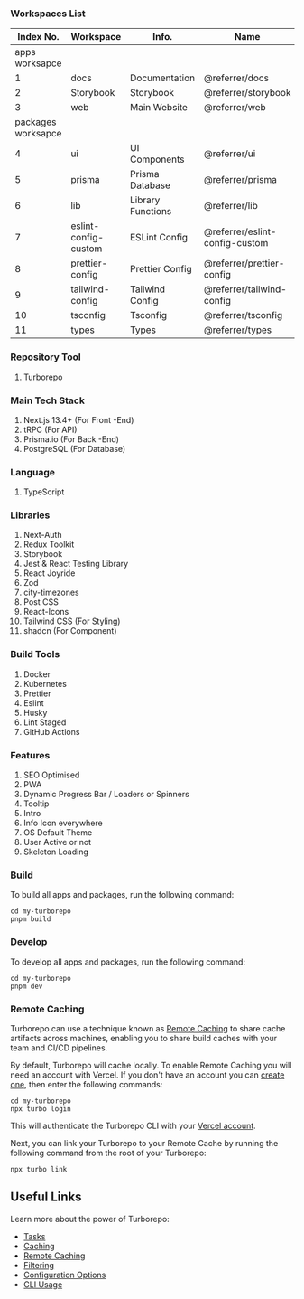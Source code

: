 ### Workspaces List

| Index No.          | Workspace            | Info.             | Name                           |
| ------------------ | -------------------- | ----------------- | ------------------------------ |
| apps worksapce     |
| 1                  | docs                 | Documentation     | @referrer/docs                 |
| 2                  | Storybook            | Storybook         | @referrer/storybook            |
| 3                  | web                  | Main Website      | @referrer/web                  |
| packages worksapce |
| 4                  | ui                   | UI Components     | @referrer/ui                   |
| 5                  | prisma               | Prisma Database   | @referrer/prisma               |
| 6                  | lib                  | Library Functions | @referrer/lib                  |
| 7                  | eslint-config-custom | ESLint Config     | @referrer/eslint-config-custom |
| 8                  | prettier-config      | Prettier Config   | @referrer/prettier-config      |
| 9                  | tailwind-config      | Tailwind Config   | @referrer/tailwind-config      |
| 10                 | tsconfig             | Tsconfig          | @referrer/tsconfig             |
| 11                 | types                | Types             | @referrer/types                |

### Repository Tool

1. Turborepo

### Main Tech Stack

1. Next.js 13.4+ (For Front -End)
2. tRPC (For API)
3. Prisma.io (For Back -End)
4. PostgreSQL (For Database)

### Language

1. TypeScript

### Libraries

1. Next-Auth
2. Redux Toolkit
3. Storybook
4. Jest & React Testing Library
5. React Joyride
6. Zod
7. city-timezones
8. Post CSS
9. React-Icons
10. Tailwind CSS (For Styling)
11. shadcn (For Component)

### Build Tools

1. Docker
2. Kubernetes
3. Prettier
4. Eslint
5. Husky
6. Lint Staged
7. GitHub Actions

### Features

1. SEO Optimised
2. PWA
3. Dynamic Progress Bar / Loaders or Spinners
4. Tooltip
5. Intro
6. Info Icon everywhere
7. OS Default Theme
8. User Active or not
9. Skeleton Loading

### Build

To build all apps and packages, run the following command:

```
cd my-turborepo
pnpm build
```

### Develop

To develop all apps and packages, run the following command:

```
cd my-turborepo
pnpm dev
```

### Remote Caching

Turborepo can use a technique known as [Remote Caching](https://turbo.build/repo/docs/core-concepts/remote-caching) to share cache artifacts across machines, enabling you to share build caches with your team and CI/CD pipelines.

By default, Turborepo will cache locally. To enable Remote Caching you will need an account with Vercel. If you don't have an account you can [create one](https://vercel.com/signup), then enter the following commands:

```
cd my-turborepo
npx turbo login
```

This will authenticate the Turborepo CLI with your [Vercel account](https://vercel.com/docs/concepts/personal-accounts/overview).

Next, you can link your Turborepo to your Remote Cache by running the following command from the root of your Turborepo:

```
npx turbo link
```

## Useful Links

Learn more about the power of Turborepo:

- [Tasks](https://turbo.build/repo/docs/core-concepts/monorepos/running-tasks)
- [Caching](https://turbo.build/repo/docs/core-concepts/caching)
- [Remote Caching](https://turbo.build/repo/docs/core-concepts/remote-caching)
- [Filtering](https://turbo.build/repo/docs/core-concepts/monorepos/filtering)
- [Configuration Options](https://turbo.build/repo/docs/reference/configuration)
- [CLI Usage](https://turbo.build/repo/docs/reference/command-line-reference)
